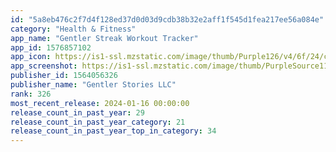 ```yaml
---
id: "5a8eb476c2f7d4f128ed37d0d03d9cdb38b32e2aff1f545d1fea217ee56a084e"
category: "Health & Fitness"
app_name: "Gentler Streak Workout Tracker"
app_id: 1576857102
app_icon: https://is1-ssl.mzstatic.com/image/thumb/Purple126/v4/6f/24/c3/6f24c366-5252-45a2-f46a-03f43caef204/AppIcon-0-0-1x_U007epad-0-0-0-0-0-0-sRGB-0-85-220.png/1024x1024bb.png
app_screenshot: https://is1-ssl.mzstatic.com/image/thumb/PurpleSource116/v4/0f/1e/fd/0f1efd38-4a07-a15e-3e89-555b838d048a/d681d051-b26b-4bdc-9c63-64ba04a1d98c_appStoreProductPageL1@2x.png/1284x2778bb.png
publisher_id: 1564056326
publisher_name: "Gentler Stories LLC"
rank: 326
most_recent_release: 2024-01-16 00:00:00
release_count_in_past_year: 29
release_count_in_past_year_category: 21
release_count_in_past_year_top_in_category: 34
---
```

